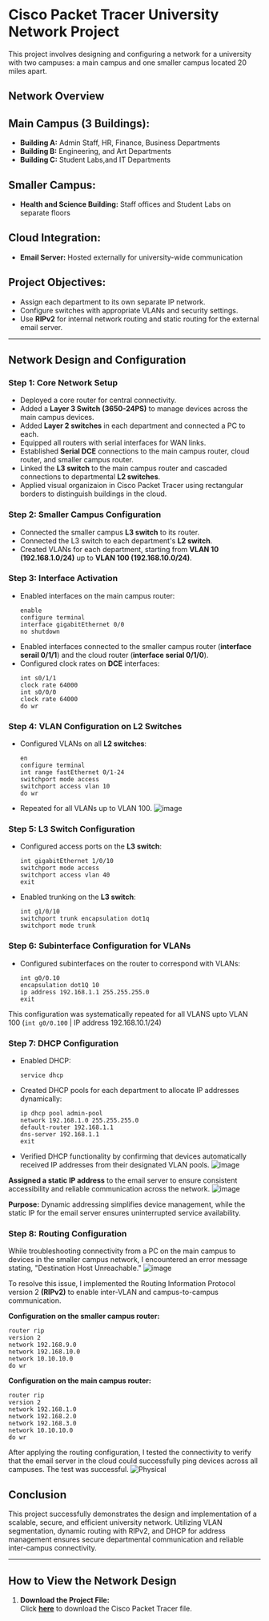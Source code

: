 # Cisco Packet Tracer University Network Project

This project involves designing and configuring a network for a university with two campuses: a main campus and one smaller campus located 20 miles apart.

## Network Overview
## Main Campus (3 Buildings):
- **Building A:** Admin Staff, HR, Finance, Business Departments
- **Building B:** Engineering, and Art Departments
- **Building C:** Student Labs,and IT Departments

## Smaller Campus:
- **Health and Science Building:** Staff offices and Student Labs on separate floors

## Cloud Integration:
- **Email Server:** Hosted externally for university-wide communication

## Project Objectives:
- Assign each department to its own separate IP network.
- Configure switches with appropriate VLANs and security settings.
- Use **RIPv2** for internal network routing and static routing for the external email server.


---

## Network Design and Configuration

### Step 1: Core Network Setup
- Deployed a core router for central connectivity.
- Added a **Layer 3 Switch (3650-24PS)** to manage devices across the main campus devices.
- Added **Layer 2 switches** in each department and connected a PC to each.
- Equipped all routers with serial interfaces for WAN links.
- Established **Serial DCE** connections to the main campus router, cloud router, and smaller campus router.
- Linked the **L3 switch** to the main campus router and cascaded connections to departmental **L2 switches**.
- Applied visual organizaion in Cisco Packet Tracer using rectangular borders to distinguish buildings in the cloud.

### Step 2: Smaller Campus Configuration
- Connected the smaller campus **L3 switch** to its router.
- Connected the L3 switch to each department's **L2 switch**.
- Created VLANs for each department, starting from **VLAN 10 (192.168.1.0/24)** up to **VLAN 100 (192.168.10.0/24)**.

### Step 3: Interface Activation
- Enabled interfaces on the main campus router:
  ```
  enable
  configure terminal
  interface gigabitEthernet 0/0
  no shutdown
  ```
- Enabled interfaces connected to the smaller campus router (**interface serail 0/1/1**) and the cloud router (**interface serial 0/1/0**).
- Configured clock rates on **DCE** interfaces:
  ```
  int s0/1/1
  clock rate 64000
  int s0/0/0
  clock rate 64000
  do wr
  ```

### Step 4: VLAN Configuration on L2 Switches
- Configured VLANs on all **L2 switches**:
  ```
  en
  configure terminal
  int range fastEthernet 0/1-24
  switchport mode access
  switchport access vlan 10
  do wr
  ```
- Repeated for all VLANs up to VLAN 100.
![image](https://github.com/user-attachments/assets/7996911e-4e4c-42b3-9a11-649d63cd473b)

### Step 5: L3 Switch Configuration
- Configured access ports on the **L3 switch**:
  ```
  int gigabitEthernet 1/0/10
  switchport mode access
  switchport access vlan 40
  exit
  ```
- Enabled trunking on the **L3 switch**:
  ```
  int g1/0/10
  switchport trunk encapsulation dot1q
  switchport mode trunk
  ```

### Step 6: Subinterface Configuration for VLANs
- Configured subinterfaces on the router to correspond with VLANs:
  ```
  int g0/0.10
  encapsulation dot1Q 10
  ip address 192.168.1.1 255.255.255.0
  exit
  ```
This configuration was systematically repeated for all VLANS upto VLAN 100 (`int g0/0.100` | IP address 192.168.10.1/24)

### Step 7: DHCP Configuration
- Enabled DHCP:
  ```
  service dhcp
  ```
- Created DHCP pools for each department to allocate IP addresses dynamically:
  ```
  ip dhcp pool admin-pool
  network 192.168.1.0 255.255.255.0
  default-router 192.168.1.1
  dns-server 192.168.1.1
  exit
  ```
- Verified DHCP functionality by confirming that devices automatically received IP addresses from their designated VLAN pools.
  ![image](https://github.com/user-attachments/assets/2318ba3c-36ca-4fae-b5e7-2f2720c06983)

**Assigned a static IP address** to the email server to ensure consistent accessibility and reliable communication across the network.
![image](https://github.com/user-attachments/assets/e797ab24-dcd9-491d-befc-2b05ab5c579e)

**Purpose:** Dynamic addressing simplifies device management, while the static IP for the email server ensures uninterrupted service availability.


### Step 8: Routing Configuration
While troubleshooting connectivity from a PC on the main campus to devices in the smaller campus network, I encountered an error message stating, "Destination Host Unreachable."
![image](https://github.com/user-attachments/assets/261c86ae-a3ed-4318-8ea4-c28acdf998b2)


To resolve this issue, I implemented the Routing Information Protocol version 2 **(RIPv2)** to enable inter-VLAN and campus-to-campus communication.

**Configuration on the smaller campus router:**
```
router rip
version 2
network 192.168.9.0
network 192.168.10.0
network 10.10.10.0
do wr
```

**Configuration on the main campus router:**
```
router rip
version 2
network 192.168.1.0
network 192.168.2.0
network 192.168.3.0
network 10.10.10.0
do wr
```
After applying the routing configuration, I tested the connectivity to verify that the email server in the cloud could successfully ping devices across all campuses. The test was successful. 
![Physical](https://github.com/user-attachments/assets/e3544800-5581-4131-abc3-e438c70123f3)

## Conclusion
This project successfully demonstrates the design and implementation of a scalable, secure, and efficient university network. Utilizing VLAN segmentation, dynamic routing with RIPv2, and DHCP for address management ensures secure departmental communication and reliable inter-campus connectivity.


----

## How to View the Network Design

1. **Download the Project File:**  
   Click [**here**](./university_network_project.pkt) to download the Cisco Packet Tracer file.

